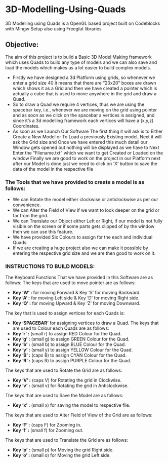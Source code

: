 # 3D-Modelling-Using-Quads

3D Modelling using Quads is a OpenGL based project 
built on Codeblocks with Mingw Setup also using Freeglut libraries

## Objective:

The aim of this project is to build a Basic 3D Model Making framework which uses
Quads to build any type of models and we can also save and load the models which makes us
a lot easier to build complex models.
* Firstly we have designed a 3d Platform using grids, so whenever we enter a grid size
40 it means that there are “20x20” boxes are drawn which shows it as a Grid and then we have
created a pointer which is actually a cube that is used to move anywhere in the grid and draw
a Quad.
* So to draw a Quad we require 4 vertices, thus we are using the spacebar key, i.e.,
whenever we are moving on the grid using pointer and as soon as we click on the spacebar a
vertices is assigned, and since it’s a 3d modelling framework each vertices will have a (x,y,z)
Coordinates.
* As soon as we Launch Our Software The first thing it will ask is to Either Create a New
Model or To Load a previously Existing model, Next it will ask the Grid size and Once we
have entered this much detail our Window gets opened but nothing will be displayed as we
have to Next Enter the “Filename.txt” which we want to get Created or Loaded on the window
Finally we are good to work on the project in our Platform next after our Model is done just
we need to click on ‘X’ button to save the data of the model in the respective file
### The Tools that we have provided to create a model is as follows: 
* We can Rotate the model either clockwise or anticlockwise as per our convenience.
* We can Alter the Field of View if we want to look deeper on the grid or far from the
grid.
* We can Translate our Object either Left or Right, if our model is not fully visible on
the screen or if some parts gets clipped of by the window then we can use this feature.
* We have provided Six Colours to assign for the each and individual Quads.
* If we are creating a huge project also we can make it possible by entering the respective
grid size and we are then good to work on it. 

### INSTRUCTIONS TO BUILD MODELS:

The Keyboard Functions That we have provided in this Software are as follows:
The keys that are used to move pointer are as follows:
* **Key ‘W’ :** for moving Forward & Key ‘S’ for moving Backward.
* **Key ‘A’ :** for moving Left side & Key ‘D’ for moving Right side.
* **Key ‘Q’ :** for moving Upward & Key ‘Z’ for moving Downward.

The key that is used to assign vertices for each Quads is:
* **Key ‘SPACEBAR’** for assigning vertices to draw a Quad.
The keys that are used to Colour each Quads are as follows:
* **Key ‘r’ :** (small r) to assign RED Colour for the Quad.
* **Key ‘g’ :** (small g) to assign GREEN Colour for the Quad.
* **Key ‘b’ :** (small b) to assign BLUE Colour for the Quad.
* **Key ‘y’ :** (small y) to assign YELLOW Colour for the Quad.
* **Key ‘B’ :** (caps B) to assign CYAN Colour for the Quad.
* **Key ‘R’ :** (caps R) to assign PURPLE Colour for the Quad.

The keys that are used to Rotate the Grid are as follows:
* **Key ‘V’ :** (caps V) for Rotating the grid in Clockwise.
* **Key ‘v’ :** (small v) for Rotating the grid in Anticlockwise.

The keys that are used to Save the Model are as follows:
* **Key ‘x’ :** (small x) for saving the model to respective file.

The keys that are used to Alter Field of View of the Grid are as follows:
* **Key ‘F’ :** (caps F) for Zooming in.
* **Key ‘f’ :** (small f) for Zooming out.

The keys that are used to Translate the Grid are as follows:
* **Key ‘p’ :** (small p) for Moving the grid Right side.
* **Key ‘o’ :** (small o) for Moving the grid Left side.

